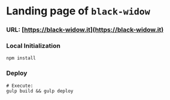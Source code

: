 # Landing page of `black-widow`

### URL: [https://black-widow.it](https://black-widow.it)

### Local Initialization

```shell
npm install
```

### Deploy

```shell
# Execute:
gulp build && gulp deploy
```
